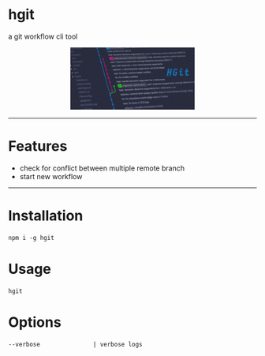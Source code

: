 # hgit
a git workflow cli tool

<p align="center">
  <img width="50%" src="./assets/hgit.png">
</p>

---

Features
========
- check for conflict between multiple remote branch
- start new workflow

---

Installation
============
    npm i -g hgit

Usage
=====
    hgit

Options
=======
    --verbose               | verbose logs

